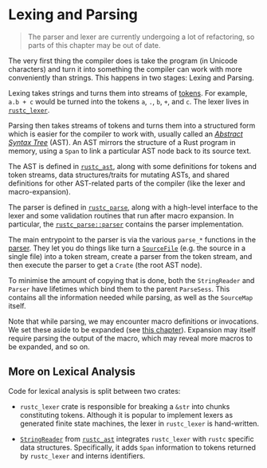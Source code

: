 # Lexing and Parsing

> The parser and lexer are currently undergoing a lot of refactoring, so parts
> of this chapter may be out of date.

The very first thing the compiler does is take the program (in Unicode
characters) and turn it into something the compiler can work with more
conveniently than strings. This happens in two stages: Lexing and Parsing.

Lexing takes strings and turns them into streams of [tokens]. For example,
`a.b + c` would be turned into the tokens `a`, `.`, `b`, `+`, and `c`.
The lexer lives in [`rustc_lexer`][lexer].

[tokens]: https://doc.rust-lang.org/nightly/nightly-rustc/rustc_ast/token/index.html
[lexer]: https://doc.rust-lang.org/nightly/nightly-rustc/rustc_lexer/index.html

Parsing then takes streams of tokens and turns them into a structured
form which is easier for the compiler to work with, usually called an [*Abstract
Syntax Tree*][ast] (AST). An AST mirrors the structure of a Rust program in memory,
using a `Span` to link a particular AST node back to its source text.

The AST is defined in [`rustc_ast`][rustc_ast], along with some definitions for
tokens and token streams, data structures/traits for mutating ASTs, and shared
definitions for other AST-related parts of the compiler (like the lexer and
macro-expansion).

The parser is defined in [`rustc_parse`][rustc_parse], along with a
high-level interface to the lexer and some validation routines that run after
macro expansion. In particular, the [`rustc_parse::parser`][parser] contains
the parser implementation.

The main entrypoint to the parser is via the various `parse_*` functions in the
[parser][parser]. They let you do things like turn a [`SourceFile`][sourcefile]
(e.g. the source in a single file) into a token stream, create a parser from
the token stream, and then execute the parser to get a `Crate` (the root AST
node).

To minimise the amount of copying that is done, both the `StringReader` and
`Parser` have lifetimes which bind them to the parent `ParseSess`. This contains
all the information needed while parsing, as well as the `SourceMap` itself.

Note that while parsing, we may encounter macro definitions or invocations. We
set these aside to be expanded (see [this chapter](./macro-expansion.md)).
Expansion may itself require parsing the output of the macro, which may reveal
more macros to be expanded, and so on.

## More on Lexical Analysis

Code for lexical analysis is split between two crates:

- `rustc_lexer` crate is responsible for breaking a `&str` into chunks
  constituting tokens. Although it is popular to implement lexers as generated
  finite state machines, the lexer in `rustc_lexer` is hand-written.

- [`StringReader`] from [`rustc_ast`][rustc_ast] integrates `rustc_lexer` with `rustc`
  specific data structures. Specifically, it adds `Span` information to tokens
  returned by `rustc_lexer` and interns identifiers.

[rustc_ast]: https://doc.rust-lang.org/nightly/nightly-rustc/rustc_ast/index.html
[rustc_errors]: https://doc.rust-lang.org/nightly/nightly-rustc/rustc_errors/index.html
[ast]: https://en.wikipedia.org/wiki/Abstract_syntax_tree
[`SourceMap`]: https://doc.rust-lang.org/nightly/nightly-rustc/rustc_span/source_map/struct.SourceMap.html
[ast module]: https://doc.rust-lang.org/nightly/nightly-rustc/rustc_ast/ast/index.html
[rustc_parse]: https://doc.rust-lang.org/nightly/nightly-rustc/rustc_parse/index.html
[parser]: https://doc.rust-lang.org/nightly/nightly-rustc/rustc_parse/parser/index.html
[`Parser`]: https://doc.rust-lang.org/nightly/nightly-rustc/rustc_ast/parse/parser/struct.Parser.html
[`StringReader`]: https://doc.rust-lang.org/nightly/nightly-rustc/rustc_parse/lexer/struct.StringReader.html
[visit module]: https://doc.rust-lang.org/nightly/nightly-rustc/rustc_ast/visit/index.html
[sourcefile]: https://doc.rust-lang.org/nightly/nightly-rustc/rustc_span/struct.SourceFile.html
